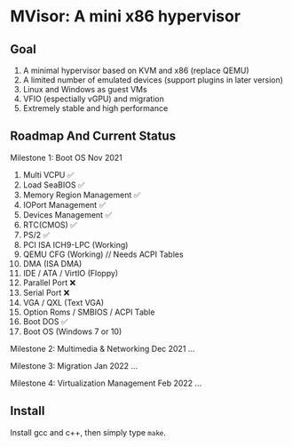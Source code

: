# MVisor: A mini x86 hypervisor

## Goal

1. A minimal hypervisor based on KVM and x86 (replace QEMU)
2. A limited number of emulated devices (support plugins in later version)
3. Linux and Windows as guest VMs
4. VFIO (espectially vGPU) and migration
5. Extremely stable and high performance

## Roadmap And Current Status

Milestone 1: Boot OS
Nov 2021

1. Multi VCPU ✅
2. Load SeaBIOS ✅
3. Memory Region Management ✅
4. IOPort Management ✅
5. Devices Management ✅
6. RTC(CMOS) ✅
7. PS/2 ✅
8. PCI ISA ICH9-LPC (Working)
9. QEMU CFG (Working) // Needs ACPI Tables
10. DMA (ISA DMA)
11. IDE / ATA / VirtIO (Floppy)
12. Parallel Port ❌
13. Serial Port ❌
14. VGA / QXL (Text VGA)
15. Option Roms / SMBIOS / ACPI Table
16. Boot DOS ✅
17. Boot OS (Windows 7 or 10) 

Milestone 2: Multimedia & Networking
Dec 2021
...

Milestone 3: Migration
Jan 2022
...

Milestone 4: Virtualization Management
Feb 2022
...

## Install

Install gcc and c++, then simply type `make`.

